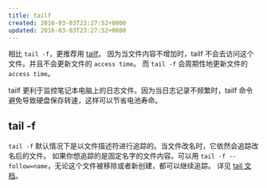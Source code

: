 ```yaml
---
title: tailf
created: 2016-03-03T23:27:52+0800
updated: 2016-03-03T23:27:52+0800
---
```



相比 `tail -f`，更推荐用 [tailf](https://linux.die.net/man/1/tailf)。
因为当文件内容不增加时，tailf 不会去访问这个文件。并且不会更新文件的 `access time`。
而 `tail -f` 会周期性地更新文件的 `access time`。

tailf 更利于监控笔记本电脑上的日志文件。因为当日志记录不频繁时，tailf 命令避免导致硬盘保存转速，这样可以节省电池寿命。

## tail -f

`tail -f` 默认情况下是以文件描述符进行追踪的。当文件改名时，它依然会追踪改名后的文件。
如果你想追踪的是固定名字的文件内容。可以用 `tail -f --follow=name`，无论这个文件被移除或者新创建，都可以继续追踪。
详见 [tail 文档](https://linux.die.net/man/1/tail)。

